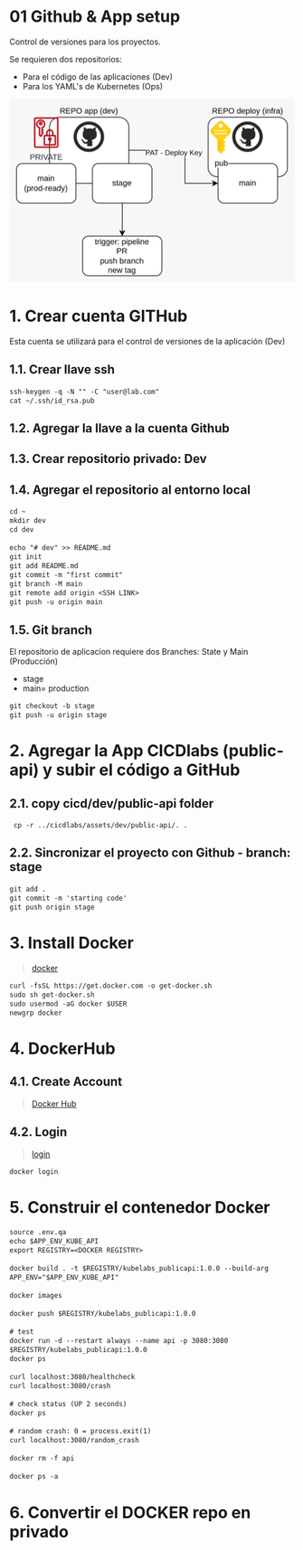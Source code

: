 
# 01 Github & App setup <!-- omit in toc -->
Control de versiones para los proyectos.

Se requieren dos repositorios:

- Para el código de las aplicaciones (Dev)
- Para los YAML's de Kubernetes (Ops)


![git repos](./assets/img/git.jpeg)

# 1. Crear cuenta GITHub
Esta cuenta se utilizará para el control de versiones de la aplicación (Dev)
## 1.1. Crear llave ssh
```vim
ssh-keygen -q -N "" -C "user@lab.com"
cat ~/.ssh/id_rsa.pub
```
## 1.2. Agregar la llave a la cuenta Github

## 1.3. Crear repositorio privado: Dev
## 1.4. Agregar el repositorio al entorno local
```vim
cd ~
mkdir dev
cd dev

echo "# dev" >> README.md
git init
git add README.md
git commit -m "first commit"
git branch -M main
git remote add origin <SSH LINK>
git push -u origin main
```

## 1.5. Git branch
El repositorio de aplicacion requiere dos Branches: State y Main (Producción)

- stage
- main= production

```vim
git checkout -b stage
git push -u origin stage
```

# 2. Agregar la App CICDlabs (public-api) y subir el código a GitHub
## 2.1. copy cicd/dev/public-api folder
```vim
 cp -r ../cicdlabs/assets/dev/public-api/. .
```

## 2.2. Sincronizar el proyecto con Github - branch: stage
```vim
git add .
git commit -m 'starting code'
git push origin stage
```

# 3. Install Docker
> [docker](https://docs.docker.com/engine/install/ubuntu/)
```vim
curl -fsSL https://get.docker.com -o get-docker.sh
sudo sh get-docker.sh
sudo usermod -aG docker $USER
newgrp docker
```


# 4. DockerHub
## 4.1. Create Account
> [Docker Hub](https://hub.docker.com/)
## 4.2. Login
> [login](https://docs.docker.com/engine/reference/commandline/login/)
```vim
docker login
```

# 5. Construir el contenedor Docker
```vim
source .env.qa
echo $APP_ENV_KUBE_API
export REGISTRY=<DOCKER REGISTRY>

docker build . -t $REGISTRY/kubelabs_publicapi:1.0.0 --build-arg APP_ENV="$APP_ENV_KUBE_API"

docker images

docker push $REGISTRY/kubelabs_publicapi:1.0.0

# test
docker run -d --restart always --name api -p 3080:3080 $REGISTRY/kubelabs_publicapi:1.0.0
docker ps

curl localhost:3080/healthcheck
curl localhost:3080/crash

# check status (UP 2 seconds)
docker ps

# random crash: 0 = process.exit(1)
curl localhost:3080/random_crash

docker rm -f api

docker ps -a
```

# 6. Convertir el DOCKER repo en privado

